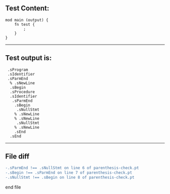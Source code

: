 
Test Content: 
-------------------------
```
mod main (output) {
    fn test {
        ;
    }
}
```
------------------------
Test output is: 
-------------------------
```
 .sProgram
 .sIdentifier
 .sParmEnd
  % .sNewLine
  .sBegin
  .sProcedure
  .sIdentifier
   .sParmEnd
    .sBegin
     .sNullStmt
    % .sNewLine
    % .sNewLine
     .sNullStmt
    % .sNewLine
    .sEnd
  .sEnd

```
------------------------

File diff
-------------------------
```diff
-.sParmEnd !== .sNullStmt on line 6 of parenthesis-check.pt
-.sBegin !== .sParmEnd on line 7 of parenthesis-check.pt
-.sNullStmt !== .sBegin on line 8 of parenthesis-check.pt

```
end file
